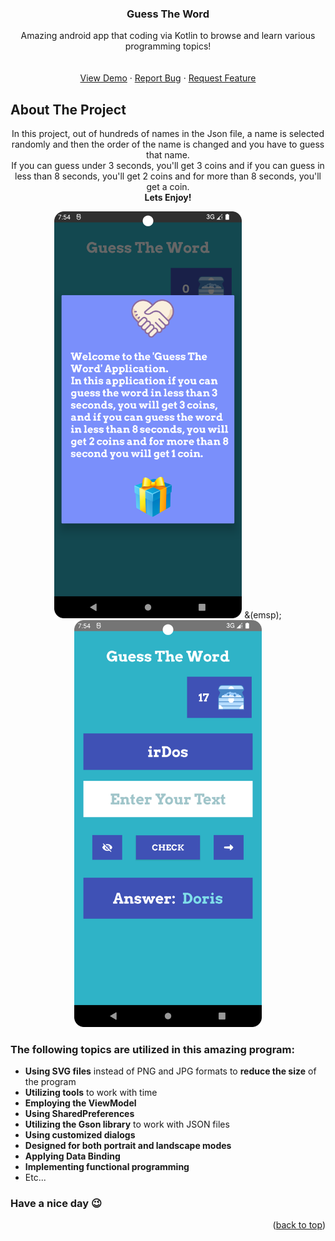 <div align="center">


  <h3 align="center">Guess The Word</h3>

  <p align="center">
    Amazing android app that coding via Kotlin to browse and learn various programming topics!
    <br />
    <br />
    <br />
    <a href="https://github.com/mralirezasoheili/guess-the-word/blob/master/art/app.png">View Demo</a>
    ·
    <a href="https://github.com/mralirezasoheili/guess-the-word/issues/new?labels=bug&template=bug-report---.md">Report Bug</a>
    ·
    <a href="https://github.com/mralirezasoheili/guess-the-word/issues/new?labels=enhancement&template=feature-request---.md">Request Feature</a>
  </p>
</div>



<!-- ABOUT THE PROJECT -->
## About The Project
<p align="center"> In this project, out of hundreds of names in the Json file, a name is selected randomly and then the order of the name is changed and you have to guess that name.</br>If you can guess under 3 seconds, you'll get 3 coins and if you can guess in less than 8 seconds, you'll get 2 coins and for  more than 8 seconds, you'll get a coin.</br><b>Lets Enjoy!</b>
</p>

<div align="center">
<img src="https://github.com/mralirezasoheili/guess-the-word/blob/master/art/shot1.png" alt="first screen shot from the application" width="300" /> &(emsp);
<img src="https://github.com/mralirezasoheili/guess-the-word/blob/master/art/shot2.png" alt="second screen shot from the application" width="300" />
</div>

### The following topics are utilized in this amazing program:
* **Using SVG files** instead of PNG and JPG formats to **reduce the size** of the program
* **Utilizing tools** to work with time
* **Employing the ViewModel**
* **Using SharedPreferences**
* **Utilizing the Gson library** to work with JSON files
* **Using customized dialogs**
* **Designed for both portrait and landscape modes**
* **Applying Data Binding**
* **Implementing functional programming**
* Etc...

### Have a nice day &#128521;
<p align="right">(<a href="#about-the-project">back to top</a>)</p>

